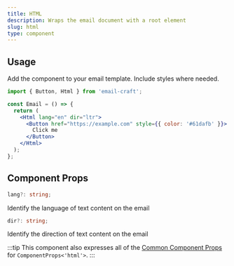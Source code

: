 ```yaml
---
title: HTML
description: Wraps the email document with a root element
slug: html
type: component
---
```


<!--@include: @/include/header.md-->

<!--@include: @/include/install.md-->

## Usage

Add the component to your email template. Include styles where needed.

```jsx
import { Button, Html } from 'email-craft';

const Email = () => {
  return (
    <Html lang="en" dir="ltr">
      <Button href="https://example.com" style={{ color: '#61dafb' }}>
        Click me
      </Button>
    </Html>
  );
};
```

## Component Props

```ts
lang?: string;
```

Identify the language of text content on the email

```ts
dir?: string;
```

Identify the direction of text content on the email

:::tip
This component also expresses all of the [Common Component Props](https://react.dev/reference/react-dom/components/common) for `ComponentProps<'html'>`.
:::
